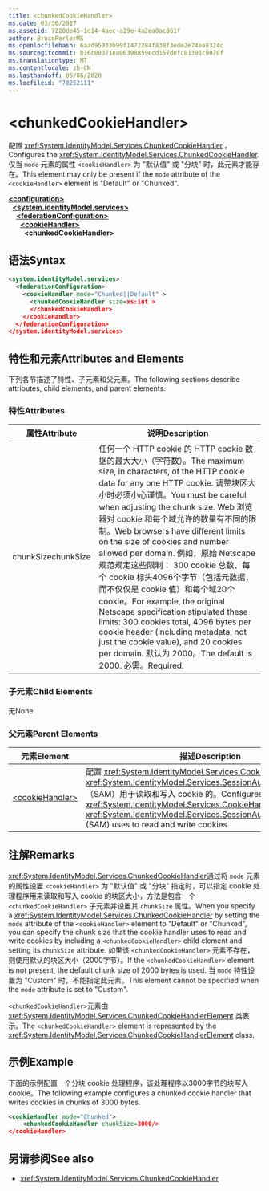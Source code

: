 ```yaml
---
title: <chunkedCookieHandler>
ms.date: 03/30/2017
ms.assetid: 7220de45-1d14-4aec-a29e-4a2ea8ac861f
author: BrucePerlerMS
ms.openlocfilehash: 6aad95033b99f1472284f838f3ede2e74ea8324c
ms.sourcegitcommit: b16c00371ea06398859ecd157defc81301c9070f
ms.translationtype: MT
ms.contentlocale: zh-CN
ms.lasthandoff: 06/06/2020
ms.locfileid: "70252111"
---
```

# \<chunkedCookieHandler>
<span data-ttu-id="f0fb1-101">配置 <xref:System.IdentityModel.Services.ChunkedCookieHandler> 。</span><span class="sxs-lookup"><span data-stu-id="f0fb1-101">Configures the <xref:System.IdentityModel.Services.ChunkedCookieHandler>.</span></span> <span data-ttu-id="f0fb1-102">仅当 `mode` 元素的属性 `<cookieHandler>` 为 "默认值" 或 "分块" 时，此元素才能存在。</span><span class="sxs-lookup"><span data-stu-id="f0fb1-102">This element may only be present if the `mode` attribute of the `<cookieHandler>` element is "Default" or "Chunked".</span></span>  
  
[**\<configuration>**](../configuration-element.md)\
&nbsp;&nbsp;[**\<system.identityModel.services>**](system-identitymodel-services.md)\
&nbsp;&nbsp;&nbsp;&nbsp;[**\<federationConfiguration>**](federationconfiguration.md)\
&nbsp;&nbsp;&nbsp;&nbsp;&nbsp;&nbsp;[**\<cookieHandler>**](cookiehandler.md)\
&nbsp;&nbsp;&nbsp;&nbsp;&nbsp;&nbsp;&nbsp;&nbsp;**\<chunkedCookieHandler>**  
  
## <a name="syntax"></a><span data-ttu-id="f0fb1-103">语法</span><span class="sxs-lookup"><span data-stu-id="f0fb1-103">Syntax</span></span>  
  
```xml  
<system.identityModel.services>  
  <federationConfiguration>  
    <cookieHandler mode="Chunked||Default" >  
      <chunkedCookieHandler size=xs:int >  
      </chunkedCookieHandler>  
    </cookieHandler>  
  </federationConfiguration>  
</system.identityModel.services>  
```  
  
## <a name="attributes-and-elements"></a><span data-ttu-id="f0fb1-104">特性和元素</span><span class="sxs-lookup"><span data-stu-id="f0fb1-104">Attributes and Elements</span></span>  
 <span data-ttu-id="f0fb1-105">下列各节描述了特性、子元素和父元素。</span><span class="sxs-lookup"><span data-stu-id="f0fb1-105">The following sections describe attributes, child elements, and parent elements.</span></span>  
  
### <a name="attributes"></a><span data-ttu-id="f0fb1-106">特性</span><span class="sxs-lookup"><span data-stu-id="f0fb1-106">Attributes</span></span>  
  
|<span data-ttu-id="f0fb1-107">属性</span><span class="sxs-lookup"><span data-stu-id="f0fb1-107">Attribute</span></span>|<span data-ttu-id="f0fb1-108">说明</span><span class="sxs-lookup"><span data-stu-id="f0fb1-108">Description</span></span>|  
|---------------|-----------------|  
|<span data-ttu-id="f0fb1-109">chunkSize</span><span class="sxs-lookup"><span data-stu-id="f0fb1-109">chunkSize</span></span>|<span data-ttu-id="f0fb1-110">任何一个 HTTP cookie 的 HTTP cookie 数据的最大大小（字符数）。</span><span class="sxs-lookup"><span data-stu-id="f0fb1-110">The maximum size, in characters, of the HTTP cookie data for any one HTTP cookie.</span></span> <span data-ttu-id="f0fb1-111">调整块区大小时必须小心谨慎。</span><span class="sxs-lookup"><span data-stu-id="f0fb1-111">You must be careful when adjusting the chunk size.</span></span> <span data-ttu-id="f0fb1-112">Web 浏览器对 cookie 和每个域允许的数量有不同的限制。</span><span class="sxs-lookup"><span data-stu-id="f0fb1-112">Web browsers have different limits on the size of cookies and number allowed per domain.</span></span> <span data-ttu-id="f0fb1-113">例如，原始 Netscape 规范规定这些限制： 300 cookie 总数、每个 cookie 标头4096个字节（包括元数据，而不仅仅是 cookie 值）和每个域20个 cookie。</span><span class="sxs-lookup"><span data-stu-id="f0fb1-113">For example, the original Netscape specification stipulated these limits: 300 cookies total, 4096 bytes per cookie header (including metadata, not just the cookie value), and 20 cookies per domain.</span></span> <span data-ttu-id="f0fb1-114">默认为 2000。</span><span class="sxs-lookup"><span data-stu-id="f0fb1-114">The default is 2000.</span></span> <span data-ttu-id="f0fb1-115">必需。</span><span class="sxs-lookup"><span data-stu-id="f0fb1-115">Required.</span></span>|  
  
### <a name="child-elements"></a><span data-ttu-id="f0fb1-116">子元素</span><span class="sxs-lookup"><span data-stu-id="f0fb1-116">Child Elements</span></span>  
 <span data-ttu-id="f0fb1-117">无</span><span class="sxs-lookup"><span data-stu-id="f0fb1-117">None</span></span>  
  
### <a name="parent-elements"></a><span data-ttu-id="f0fb1-118">父元素</span><span class="sxs-lookup"><span data-stu-id="f0fb1-118">Parent Elements</span></span>  
  
|<span data-ttu-id="f0fb1-119">元素</span><span class="sxs-lookup"><span data-stu-id="f0fb1-119">Element</span></span>|<span data-ttu-id="f0fb1-120">描述</span><span class="sxs-lookup"><span data-stu-id="f0fb1-120">Description</span></span>|  
|-------------|-----------------|  
|[\<cookieHandler>](cookiehandler.md)|<span data-ttu-id="f0fb1-121">配置 <xref:System.IdentityModel.Services.CookieHandler> <xref:System.IdentityModel.Services.SessionAuthenticationModule> （SAM）用于读取和写入 cookie 的。</span><span class="sxs-lookup"><span data-stu-id="f0fb1-121">Configures the <xref:System.IdentityModel.Services.CookieHandler> that the <xref:System.IdentityModel.Services.SessionAuthenticationModule> (SAM) uses to read and write cookies.</span></span>|  
  
## <a name="remarks"></a><span data-ttu-id="f0fb1-122">注解</span><span class="sxs-lookup"><span data-stu-id="f0fb1-122">Remarks</span></span>  
 <span data-ttu-id="f0fb1-123"><xref:System.IdentityModel.Services.ChunkedCookieHandler>通过将 `mode` 元素的属性设置 `<cookieHandler>` 为 "默认值" 或 "分块" 指定时，可以指定 cookie 处理程序用来读取和写入 cookie 的块区大小，方法是包含一个 `<chunkedCookieHandler>` 子元素并设置其 `chunkSize` 属性。</span><span class="sxs-lookup"><span data-stu-id="f0fb1-123">When you specify a <xref:System.IdentityModel.Services.ChunkedCookieHandler> by setting the `mode` attribute of the `<cookieHandler>` element to "Default" or "Chunked", you can specify the chunk size that the cookie handler uses to read and write cookies by including a `<chunkedCookieHandler>` child element and setting its `chunkSize` attribute.</span></span> <span data-ttu-id="f0fb1-124">如果该 `<chunkedCookieHandler>` 元素不存在，则使用默认的块区大小（2000字节）。</span><span class="sxs-lookup"><span data-stu-id="f0fb1-124">If the `<chunkedCookieHandler>` element is not present, the default chunk size of 2000 bytes is used.</span></span> <span data-ttu-id="f0fb1-125">当 `mode` 特性设置为 "Custom" 时，不能指定此元素。</span><span class="sxs-lookup"><span data-stu-id="f0fb1-125">This element cannot be specified when the `mode` attribute is set to "Custom".</span></span>  
  
 <span data-ttu-id="f0fb1-126">`<chunkedCookieHandler>`元素由 <xref:System.IdentityModel.Services.ChunkedCookieHandlerElement> 类表示。</span><span class="sxs-lookup"><span data-stu-id="f0fb1-126">The `<chunkedCookieHandler>` element is represented by the <xref:System.IdentityModel.Services.ChunkedCookieHandlerElement> class.</span></span>  
  
## <a name="example"></a><span data-ttu-id="f0fb1-127">示例</span><span class="sxs-lookup"><span data-stu-id="f0fb1-127">Example</span></span>  
 <span data-ttu-id="f0fb1-128">下面的示例配置一个分块 cookie 处理程序，该处理程序以3000字节的块写入 cookie。</span><span class="sxs-lookup"><span data-stu-id="f0fb1-128">The following example configures a chunked cookie handler that writes cookies in chunks of 3000 bytes.</span></span>  
  
```xml  
<cookieHandler mode="Chunked">  
    <chunkedCookieHandler chunkSize=3000/>  
</cookieHandler>  
```  
  
## <a name="see-also"></a><span data-ttu-id="f0fb1-129">另请参阅</span><span class="sxs-lookup"><span data-stu-id="f0fb1-129">See also</span></span>

- <xref:System.IdentityModel.Services.ChunkedCookieHandler>
